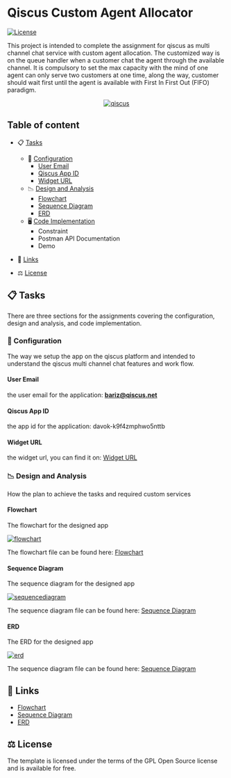 Qiscus Custom Agent Allocator
======================
[![License](https://poser.pugx.org/aimeos/aimeos-typo3/license.svg)](https://packagist.org/packages/aimeos/aimeos-typo3)

This project is intended to complete the assignment for qiscus as multi channel chat service with custom agent allocation. The customized way is on the queue handler when a customer chat the agent through the available channel. It is compulsory to set the max capacity with the mind of one agent can only serve two customers at one time, along the way, customer should wait first until the agent is available with First In First Out (FIFO) paradigm.

<div align="center">
<a href="https://www.qiscus.com/" target="_blank" > 
<img src="https://res.cloudinary.com/di02ey9t7/image/upload/v1617152054/qiscus/case-study-logo-qiscus.5433a4b9da2693dd49766a971aac887ece8c6d18_q7ruqo.png" alt="qiscus">
</a>
</div>


## Table of content

- 📋 [Tasks](#Tasks)
    - 🔧 [Configuration](#1-configuration)
      -  [User Email](#user-email)
      -  [Qiscus App ID](#qiscus-app-id)
      -  [Widget URL](#widget-url)
    - 📉 [Design and Analysis](#chatbot)
      -  [Flowchart](#flowchart)
      -  [Sequence Diagram](#sequence-diagram)
      -  [ERD](#erd)
    - 🖥️ [Code Implementation](#chatbot)
      - Constraint
      - Postman API Documentation
      - Demo
- 🔗 [Links](#links)

- ⚖️ [License](#license)


## 📋 Tasks
There are three sections for the assignments covering the configuration, design and analysis, and code implementation.

### 🔧 Configuration
The way we setup the app on the qiscus platform and intended to understand the qiscus multi channel chat features and work flow.

#### User Email
the user email for the application: **bariz@qiscus.net**

#### Qiscus App ID
the app id for the application: davok-k9f4zmphwo5nttb

#### Widget URL
the widget url, you can find it on: <a href="https://codepen.io/salamidrus/full/zYNKBEa" target="_blank"> Widget URL</a>

### 📉 Design and Analysis
How the plan to achieve the tasks and required custom services

#### Flowchart
The flowchart for the designed app

<a href="https://whimsical.com/qiscus-flow-chart-DkgQ2i1xmDZg4am42N7Tz2" target="_blank"> 
<img src="https://res.cloudinary.com/di02ey9t7/image/upload/v1617177936/qiscus/qiscus-flow-chart_2x_2_v9cfz2.png" alt="flowchart">
</a>


The flowchart file can be found here: <a href="https://whimsical.com/qiscus-DkgQ2i1xmDZg4am42N7Tz2" target="_blank"> Flowchart </a>

#### Sequence Diagram
The sequence diagram for the designed app

<a href="https://whimsical.com/qiscus-sequence-diagram-XjQDwcwKeFCMT3DvRL17pD" target="_blank"> 
<img src="https://res.cloudinary.com/di02ey9t7/image/upload/v1617177934/qiscus/qiscus-sequence-diagram_2x_xfvabs.png" alt="sequencediagram">
</a>


The sequence diagram file can be found here: <a href="https://whimsical.com/qiscus-sequence-diagram-XjQDwcwKeFCMT3DvRL17pD" target="_blank"> Sequence Diagram </a>

#### ERD
The ERD for the designed app

<a href="https://whimsical.com/qiscus-erd-QkCbKEn2MousXTptMcE4Q9" target="_blank"> 
<img src="https://res.cloudinary.com/di02ey9t7/image/upload/v1617177934/qiscus/qiscus-erd_2x_1_h9wxoa.png" alt="erd">
</a>


The sequence diagram file can be found here: <a href="https://whimsical.com/qiscus-erd-QkCbKEn2MousXTptMcE4Q9" target="_blank"> Sequence Diagram </a>


## 🔗 Links

* <a href="https://whimsical.com/qiscus-DkgQ2i1xmDZg4am42N7Tz2" target="_blank"> Flowchart </a>
* <a href="https://whimsical.com/qiscus-sequence-diagram-XjQDwcwKeFCMT3DvRL17pD" target="_blank"> Sequence Diagram </a>
* <a href="https://whimsical.com/qiscus-erd-QkCbKEn2MousXTptMcE4Q9" target="_blank"> ERD </a>

## ⚖️ License

The template is licensed under the terms of the GPL Open Source
license and is available for free.




